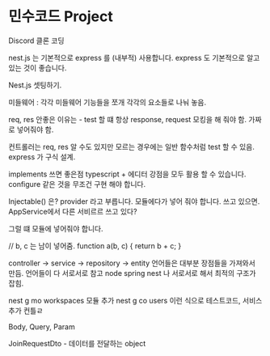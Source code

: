# 민수코드 Project 

Discord 클론 코딩 

nest.js 는 기본적으로 express 를 (내부적) 사용합니다.
express 도 기본적으로 알고 있는 것이 좋습니다.

Nest.js 셋팅하기.






미들웨어 : 각각 미들웨어 기능들을 쪼개 각각의 요소들로 나눠 놓음.

req, res 안좋은 이유는 - test 할 떄 항상 response, request 모킹을 해 줘야 함.
가짜로 넣어줘야 함.

컨트롤러는 req, res 알 수도 있지만 모르는 경우에는 일반 함수처럼 test 할 수 있음.
express 가 구식 설계.

implements 쓰면 좋은점 typescript + 에디터 강점을 모두 활용 할 수 있습니다. 
configure 같은 것을 무조건 구현 해야 합니다.



Injectable() 은? provider 라고 부릅니다. 모듈에다가 넣어 줘야 합니다. 쓰고 있으면.
AppService에서 다른 서비르르 쓰고 있다?

그럴 떄 모듈에 넣어줘야 합니다.



// b, c 는 남이 넣어줌. 
function a(b, c) {
    return b + c; 
}


controller -> service -> repository -> entity 
언어들은 대부분 장점들을 가져와서 만듬.
언어들이 다 서로서로 참고 node spring nest 나 서로서로 해서 최적의 구조가 잡힘.


nest g mo workspaces 모듈 추가 
nest g co users 이런 식으로 테스트코드, 서비스 추가 컨틀ㄹ


Body, Query, Param 

 JoinRequestDto - 데이터를 전달하는 object 